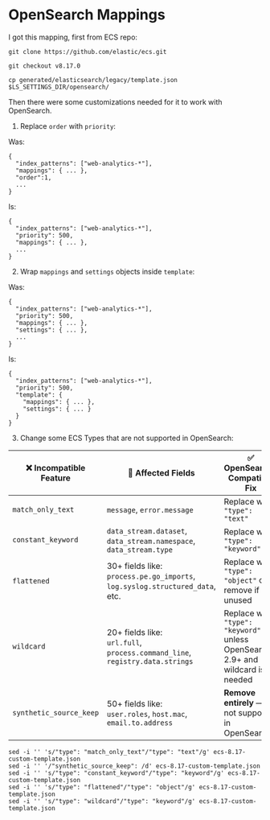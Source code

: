 # OpenSearch Mappings

I got this mapping, first from ECS repo:

```
git clone https://github.com/elastic/ecs.git

git checkout v8.17.0

cp generated/elasticsearch/legacy/template.json $LS_SETTINGS_DIR/opensearch/
```

Then there were some customizations needed for it to work with OpenSearch.

1. Replace `order` with `priority`:

Was:
```
{
  "index_patterns": ["web-analytics-*"],
  "mappings": { ... },
  "order":1,
  ...
}
```

Is:
```
{
  "index_patterns": ["web-analytics-*"],
  "priority": 500,
  "mappings": { ... },
  ...
}
```

2. Wrap `mappings` and `settings` objects inside `template`:

Was:
```
{
  "index_patterns": ["web-analytics-*"],
  "priority": 500,
  "mappings": { ... },
  "settings": { ... },
  ...
}
```

Is:
```
{
  "index_patterns": ["web-analytics-*"],
  "priority": 500,
  "template": {
    "mappings": { ... },
    "settings": { ... }
  }
}
```

3. Change some ECS Types that are not supported in OpenSearch:

| ❌ Incompatible Feature  | 🔎 Affected Fields                                                              | ✅ OpenSearch-Compatible Fix                                                    |
| ----------------------- | ------------------------------------------------------------------------------- | ------------------------------------------------------------------------------ |
| `match_only_text`       | `message`, `error.message`                                                      | Replace with `"type": "text"`                                                  |
| `constant_keyword`      | `data_stream.dataset`, `data_stream.namespace`, `data_stream.type`              | Replace with `"type": "keyword"`                                               |
| `flattened`             | 30+ fields like:<br>`process.pe.go_imports`, `log.syslog.structured_data`, etc. | Replace with `"type": "object"` or remove if unused                            |
| `wildcard`              | 20+ fields like:<br>`url.full`, `process.command_line`, `registry.data.strings` | Replace with `"type": "keyword"` unless OpenSearch 2.9+ and wildcard is needed |
| `synthetic_source_keep` | 50+ fields like:<br>`user.roles`, `host.mac`, `email.to.address`                | **Remove entirely** — not supported in OpenSearch                              |


```
sed -i '' 's/"type": "match_only_text"/"type": "text"/g' ecs-8.17-custom-template.json
sed -i '' '/"synthetic_source_keep": /d' ecs-8.17-custom-template.json
sed -i '' 's/"type": "constant_keyword"/"type": "keyword"/g' ecs-8.17-custom-template.json
sed -i '' 's/"type": "flattened"/"type": "object"/g' ecs-8.17-custom-template.json
sed -i '' 's/"type": "wildcard"/"type": "keyword"/g' ecs-8.17-custom-template.json
```
